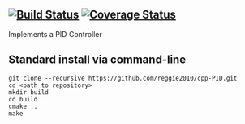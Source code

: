 [![Build Status](https://travis-ci.org/reggie2010/cpp-PID.svg?branch=master)](https://travis-ci.org/reggie2010/cpp-PID)
[![Coverage Status](https://coveralls.io/repos/github/reggie2010/cpp-PID/badge.svg?branch=master)](https://coveralls.io/github/reggie2010/cpp-PID?branch=master)
---

Implements a PID Controller

## Standard install via command-line
```
git clone --recursive https://github.com/reggie2010/cpp-PID.git
cd <path to repository>
mkdir build
cd build
cmake ..
make